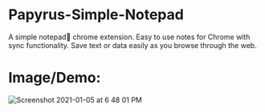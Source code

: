 # Papyrus-Simple-Notepad
A simple notepad📝 chrome extension. Easy to use notes for Chrome with sync functionality. Save text or data easily as you browse through the web.

# Image/Demo:

![Screenshot 2021-01-05 at 6 48 01 PM](https://user-images.githubusercontent.com/55324916/103650767-8e819100-4f86-11eb-92a5-5f86642afe8b.png)
